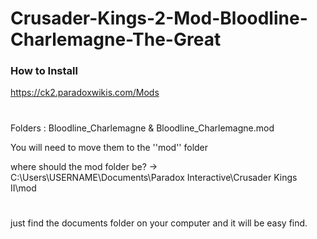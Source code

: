 # Crusader-Kings-2-Mod-Bloodline-Charlemagne-The-Great

### How to Install 
https://ck2.paradoxwikis.com/Mods
#
Folders : Bloodline_Charlemagne & Bloodline_Charlemagne.mod

You will need to move them to the ''mod'' folder

where should the mod folder be? -> C:\Users\USERNAME\Documents\Paradox Interactive\Crusader Kings II\mod
#
just find the documents folder on your computer and it will be easy find.
